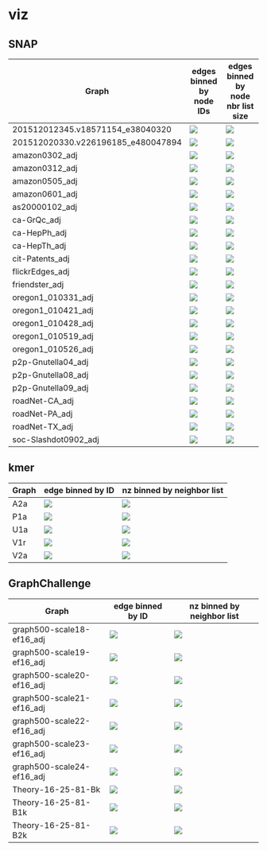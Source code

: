 # viz

## SNAP

| Graph | edges binned by node IDs | edges binned by node nbr list size |
|-|-|-|
201512012345.v18571154_e38040320 | ![](../hist_id/201512012345.v18571154_e38040320.png) | ![](../hist_nbrs/201512012345.v18571154_e38040320.png)
201512020330.v226196185_e480047894 | ![](../hist_id/201512020330.v226196185_e480047894.png) | ![](../hist_nbrs/201512020330.v226196185_e480047894.png)
amazon0302_adj | ![](../hist_id/amazon0302_adj.png) | ![](../hist_nbrs/amazon0302_adj.png)
amazon0312_adj | ![](../hist_id/amazon0312_adj.png) | ![](../hist_nbrs/amazon0312_adj.png)
amazon0505_adj | ![](../hist_id/amazon0505_adj.png) | ![](../hist_nbrs/amazon0505_adj.png)
amazon0601_adj | ![](../hist_id/amazon0601_adj.png) | ![](../hist_nbrs/amazon0601_adj.png)
as20000102_adj | ![](../hist_id/as20000102_adj.png) | ![](../hist_nbrs/as20000102_adj.png)
ca-GrQc_adj | ![](../hist_id/ca-GrQc_adj.png) | ![](../hist_nbrs/ca-GrQc_adj.png)
ca-HepPh_adj | ![](../hist_id/ca-HepPh_adj.png) | ![](../hist_nbrs/ca-HepPh_adj.png)
ca-HepTh_adj | ![](../hist_id/ca-HepTh_adj.png) | ![](../hist_nbrs/ca-HepTh_adj.png)
cit-Patents_adj | ![](../hist_id/cit-Patents_adj.png) | ![](../hist_nbrs/cit-Patents_adj.png)
flickrEdges_adj | ![](../hist_id/flickrEdges_adj.png) | ![](../hist_nbrs/flickrEdges_adj.png)
friendster_adj | ![](../hist_id/friendster_adj.png) | ![](../hist_nbrs/friendster_adj.png)
oregon1_010331_adj | ![](../hist_id/oregon1_010331_adj.png) | ![](../hist_nbrs/oregon1_010331_adj.png)
oregon1_010421_adj | ![](../hist_id/oregon1_010421_adj.png) | ![](../hist_nbrs/oregon1_010421_adj.png)
oregon1_010428_adj | ![](../hist_id/oregon1_010428_adj.png) | ![](../hist_nbrs/oregon1_010428_adj.png)
oregon1_010519_adj | ![](../hist_id/oregon1_010519_adj.png) | ![](../hist_nbrs/oregon1_010519_adj.png)
oregon1_010526_adj | ![](../hist_id/oregon1_010526_adj.png) | ![](../hist_nbrs/oregon1_010526_adj.png)
p2p-Gnutella04_adj | ![](../hist_id/p2p-Gnutella04_adj.png) | ![](../hist_nbrs/p2p-Gnutella04_adj.png)
p2p-Gnutella08_adj | ![](../hist_id/p2p-Gnutella08_adj.png) | ![](../hist_nbrs/p2p-Gnutella08_adj.png)
p2p-Gnutella09_adj | ![](../hist_id/p2p-Gnutella09_adj.png) | ![](../hist_nbrs/p2p-Gnutella09_adj.png)
roadNet-CA_adj | ![](../hist_id/roadNet-CA_adj.png) | ![](../hist_nbrs/roadNet-CA_adj.png)
roadNet-PA_adj | ![](../hist_id/roadNet-PA_adj.png) | ![](../hist_nbrs/roadNet-PA_adj.png)
roadNet-TX_adj | ![](../hist_id/roadNet-TX_adj.png) | ![](../hist_nbrs/roadNet-TX_adj.png)
soc-Slashdot0902_adj | ![](../hist_id/soc-Slashdot0902_adj.png) | ![](../hist_nbrs/soc-Slashdot0902_adj.png)

## kmer

| Graph | edge binned by ID | nz binned by neighbor list |
|-|-|-|
A2a | ![](../hist_id/A2a.png) | ![](../hist_nbrs/A2a.png)
P1a | ![](../hist_id/P1a.png) | ![](../hist_nbrs/P1a.png)
U1a | ![](../hist_id/U1a.png) | ![](../hist_nbrs/U1a.png)
V1r | ![](../hist_id/V1r.png) | ![](../hist_nbrs/V1r.png)
V2a | ![](../hist_id/V2a.png) | ![](../hist_nbrs/V2a.png)

## GraphChallenge

| Graph | edge binned by ID | nz binned by neighbor list |
|-|-|-|
graph500-scale18-ef16_adj | ![](../hist_id/graph500-scale18-ef16_adj.png) | ![](../hist_nbrs/graph500-scale18-ef16_adj.png)
graph500-scale19-ef16_adj | ![](../hist_id/graph500-scale19-ef16_adj.png) | ![](../hist_nbrs/graph500-scale19-ef16_adj.png)
graph500-scale20-ef16_adj | ![](../hist_id/graph500-scale20-ef16_adj.png) | ![](../hist_nbrs/graph500-scale20-ef16_adj.png)
graph500-scale21-ef16_adj | ![](../hist_id/graph500-scale21-ef16_adj.png) | ![](../hist_nbrs/graph500-scale21-ef16_adj.png)
graph500-scale22-ef16_adj | ![](../hist_id/graph500-scale22-ef16_adj.png) | ![](../hist_nbrs/graph500-scale22-ef16_adj.png)
graph500-scale23-ef16_adj | ![](../hist_id/graph500-scale23-ef16_adj.png) | ![](../hist_nbrs/graph500-scale23-ef16_adj.png)
graph500-scale24-ef16_adj | ![](../hist_id/graph500-scale24-ef16_adj.png) | ![](../hist_nbrs/graph500-scale24-ef16_adj.png)
Theory-16-25-81-Bk | ![](../hist_id/Theory-16-25-81-Bk.png) | ![](../hist_nbrs/Theory-16-25-81-Bk.png)
Theory-16-25-81-B1k | ![](../hist_id/Theory-16-25-81-B1k.png) | ![](../hist_nbrs/Theory-16-25-81-B1k.png)
Theory-16-25-81-B2k | ![](../hist_id/Theory-16-25-81-B2k.png) | ![](../hist_nbrs/Theory-16-25-81-B2k.png)

